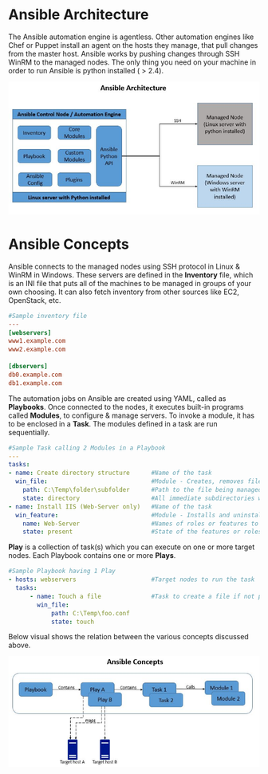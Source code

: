 # Ansible Architecture

The Ansible automation engine is agentless. Other automation engines like Chef or Puppet install an agent on the hosts they manage, that pull changes from the master host. Ansible works by pushing changes through SSH WinRM to the managed nodes. The only thing you need on your machine in order to run Ansible is python installed ( > 2.4). 

![Alt text](/images/ansible-architecture.jpg)

# Ansible Concepts

Ansible connects to the managed nodes using SSH protocol in Linux & WinRM in Windows. These servers are defined in the **Inventory** file, which is an INI file that puts all of the machines to be managed in groups of your own choosing. It can also fetch inventory from other sources like EC2, OpenStack, etc.

```ini
#Sample inventory file
---
[webservers]
www1.example.com
www2.example.com

[dbservers]
db0.example.com
db1.example.com
```

The automation jobs on Ansible are created using YAML, called as **Playbooks**. Once connected to the nodes, it executes built-in programs called **Modules**, to configure & manage servers. To invoke a module, it has to be enclosed in a **Task**. The modules defined in a task are run sequentially.

```yaml
#Sample Task calling 2 Modules in a Playbook
---
tasks:
- name: Create directory structure      #Name of the task
  win_file:                             #Module - Creates, removes files or directories. 
    path: C:\Temp\folder\subfolder      #Path to the file being managed
    state: directory                    #All immediate subdirectories will be created if they do not exist
- name: Install IIS (Web-Server only)   #Name of the task
  win_feature:                          #Module - Installs and uninstalls Windows Features on Windows Server
    name: Web-Server                    #Names of roles or features to install
    state: present                      #State of the features or roles on the system     
```

**Play** is a collection of task(s) which you can execute on one or more target nodes. Each Playbook contains one or more **Plays**.

```yaml
#Sample Playbook having 1 Play
- hosts: webservers                     #Target nodes to run the task
  tasks:
      - name: Touch a file              #Task to create a file if not present. Update modified date if present
        win_file:
            path: C:\Temp\foo.conf
            state: touch
```

Below visual shows the relation between the various concepts discussed above.

![Alt text](/images/playbook-concepts.jpg)